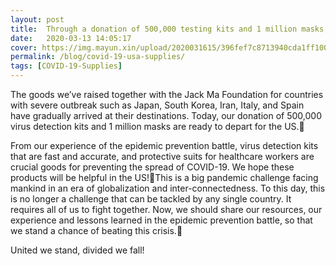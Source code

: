 ```yaml
---
layout: post
title:  Through a donation of 500,000 testing kits and 1 million masks, we join hands with Americans in these difficult times.
date:   2020-03-13 14:05:17
cover: https://img.mayun.xin/upload/2020031615/396fef7c8713940cda1ff100f901dbde.jpg
permalink: /blog/covid-19-usa-supplies/
tags: [COVID-19-Supplies]
---
```


The goods we’ve raised together with the Jack Ma Foundation for countries with severe outbreak such as Japan, South Korea, Iran, Italy, and Spain have gradually arrived at their destinations. Today, our donation of 500,000 virus detection kits and 1 million masks are ready to depart for the US.

From our experience of the epidemic prevention battle, virus detection kits that are fast and accurate, and protective suits for healthcare workers are crucial goods for preventing the spread of COVID-19. We hope these products will be helpful in the US!This is a big pandemic challenge facing mankind in an era of globalization and inter-connectedness. To this day, this is no longer a challenge that can be tackled by any single country. It requires all of us to fight together. Now, we should share our resources, our experience and lessons learned in the epidemic prevention battle, so that we stand a chance of beating this crisis.

United we stand, divided we fall!